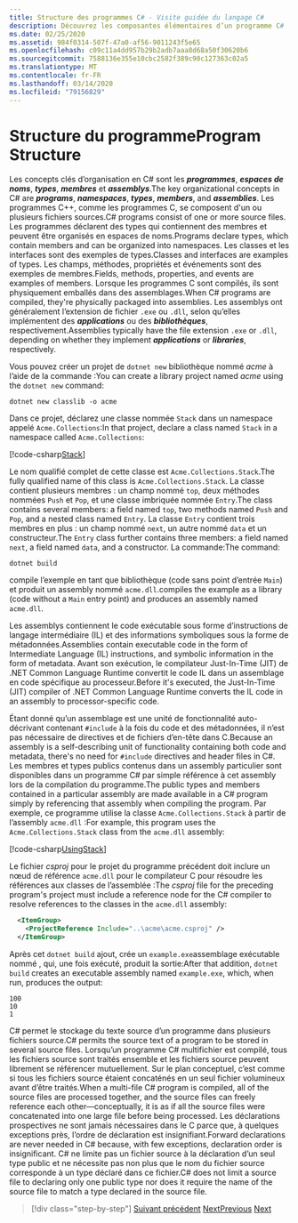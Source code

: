 ```yaml
---
title: Structure des programmes C# - Visite guidée du langage C#
description: Découvrez les composantes élémentaires d’un programme C#
ms.date: 02/25/2020
ms.assetid: 984f0314-507f-47a0-af56-9011243f5e65
ms.openlocfilehash: c09c11a4dd957b29b2adb7aaa8d68a50f30620b6
ms.sourcegitcommit: 7588136e355e10cbc2582f389c90c127363c02a5
ms.translationtype: MT
ms.contentlocale: fr-FR
ms.lasthandoff: 03/14/2020
ms.locfileid: "79156829"
---
```

# <a name="program-structure"></a><span data-ttu-id="c8051-103">Structure du programme</span><span class="sxs-lookup"><span data-stu-id="c8051-103">Program Structure</span></span>

<span data-ttu-id="c8051-104">Les concepts clés d’organisation en C# sont les ***programmes***, ***espaces de noms***, ***types***, ***membres*** et ***assemblys***.</span><span class="sxs-lookup"><span data-stu-id="c8051-104">The key organizational concepts in C# are ***programs***, ***namespaces***, ***types***, ***members***, and ***assemblies***.</span></span> <span data-ttu-id="c8051-105">Les programmes C++, comme les programmes C, se composent d'un ou plusieurs fichiers sources.</span><span class="sxs-lookup"><span data-stu-id="c8051-105">C# programs consist of one or more source files.</span></span> <span data-ttu-id="c8051-106">Les programmes déclarent des types qui contiennent des membres et peuvent être organisés en espaces de noms.</span><span class="sxs-lookup"><span data-stu-id="c8051-106">Programs declare types, which contain members and can be organized into namespaces.</span></span> <span data-ttu-id="c8051-107">Les classes et les interfaces sont des exemples de types.</span><span class="sxs-lookup"><span data-stu-id="c8051-107">Classes and interfaces are examples of types.</span></span> <span data-ttu-id="c8051-108">Les champs, méthodes, propriétés et événements sont des exemples de membres.</span><span class="sxs-lookup"><span data-stu-id="c8051-108">Fields, methods, properties, and events are examples of members.</span></span> <span data-ttu-id="c8051-109">Lorsque les programmes C sont compilés, ils sont physiquement emballés dans des assemblages.</span><span class="sxs-lookup"><span data-stu-id="c8051-109">When C# programs are compiled, they're physically packaged into assemblies.</span></span> <span data-ttu-id="c8051-110">Les assemblys ont généralement l’extension de fichier `.exe` ou `.dll`, selon qu’elles implémentent des ***applications*** ou des ***bibliothèques***, respectivement.</span><span class="sxs-lookup"><span data-stu-id="c8051-110">Assemblies typically have the file extension `.exe` or `.dll`, depending on whether they implement ***applications*** or ***libraries***, respectively.</span></span>

<span data-ttu-id="c8051-111">Vous pouvez créer un projet de `dotnet new` bibliothèque nommé *acme* à l’aide de la commande :</span><span class="sxs-lookup"><span data-stu-id="c8051-111">You can create a library project named *acme* using the `dotnet new` command:</span></span>

```console
dotnet new classlib -o acme
```

<span data-ttu-id="c8051-112">Dans ce projet, déclarez une classe nommée `Stack` dans un namespace appelé `Acme.Collections`:</span><span class="sxs-lookup"><span data-stu-id="c8051-112">In that project, declare a class named `Stack` in a namespace called `Acme.Collections`:</span></span>

[!code-csharp[Stack](../../../samples/snippets/csharp/tour/program-structure/program.cs#L1-L34)]

<span data-ttu-id="c8051-113">Le nom qualifié complet de cette classe est `Acme.Collections.Stack`.</span><span class="sxs-lookup"><span data-stu-id="c8051-113">The fully qualified name of this class is `Acme.Collections.Stack`.</span></span> <span data-ttu-id="c8051-114">La classe contient plusieurs membres : un champ nommé `top`, deux méthodes nommées `Push` et `Pop`, et une classe imbriquée nommée `Entry`.</span><span class="sxs-lookup"><span data-stu-id="c8051-114">The class contains several members: a field named `top`, two methods named `Push` and `Pop`, and a nested class named `Entry`.</span></span> <span data-ttu-id="c8051-115">La classe `Entry` contient trois membres en plus : un champ nommé `next`, un autre nommé `data` et un constructeur.</span><span class="sxs-lookup"><span data-stu-id="c8051-115">The `Entry` class further contains three members: a field named `next`, a field named `data`, and a constructor.</span></span> <span data-ttu-id="c8051-116">La commande:</span><span class="sxs-lookup"><span data-stu-id="c8051-116">The command:</span></span>

```console
dotnet build
```

<span data-ttu-id="c8051-117">compile l’exemple en tant que bibliothèque (code sans point d’entrée `Main`) et produit un assembly nommé `acme.dll`.</span><span class="sxs-lookup"><span data-stu-id="c8051-117">compiles the example as a library (code without a `Main` entry point) and produces an assembly named `acme.dll`.</span></span>

<span data-ttu-id="c8051-118">Les assemblys contiennent le code exécutable sous forme d’instructions de langage intermédiaire (IL) et des informations symboliques sous la forme de métadonnées.</span><span class="sxs-lookup"><span data-stu-id="c8051-118">Assemblies contain executable code in the form of Intermediate Language (IL) instructions, and symbolic information in the form of metadata.</span></span> <span data-ttu-id="c8051-119">Avant son exécution, le compilateur Just-In-Time (JIT) de .NET Common Language Runtime convertit le code IL dans un assemblage en code spécifique au processeur.</span><span class="sxs-lookup"><span data-stu-id="c8051-119">Before it's executed, the Just-In-Time (JIT) compiler of .NET Common Language Runtime converts the IL code in an assembly to processor-specific code.</span></span>

<span data-ttu-id="c8051-120">Étant donné qu’un assemblage est une unité de fonctionnalité auto-décrivant contenant `#include` à la fois du code et des métadonnées, il n’est pas nécessaire de directives et de fichiers d’en-tête dans C.</span><span class="sxs-lookup"><span data-stu-id="c8051-120">Because an assembly is a self-describing unit of functionality containing both code and metadata, there's no need for `#include` directives and header files in C#.</span></span> <span data-ttu-id="c8051-121">Les membres et types publics contenus dans un assembly particulier sont disponibles dans un programme C# par simple référence à cet assembly lors de la compilation du programme.</span><span class="sxs-lookup"><span data-stu-id="c8051-121">The public types and members contained in a particular assembly are made available in a C# program simply by referencing that assembly when compiling the program.</span></span> <span data-ttu-id="c8051-122">Par exemple, ce programme utilise la classe `Acme.Collections.Stack` à partir de l’assembly `acme.dll` :</span><span class="sxs-lookup"><span data-stu-id="c8051-122">For example, this program uses the `Acme.Collections.Stack` class from the `acme.dll` assembly:</span></span>

[!code-csharp[UsingStack](../../../samples/snippets/csharp/tour/program-structure/Program.cs#L38-L52)]

<span data-ttu-id="c8051-123">Le fichier *csproj* pour le projet du programme précédent doit inclure un nœud de référence `acme.dll` pour le compilateur C pour résoudre les références aux classes de l’assemblée :</span><span class="sxs-lookup"><span data-stu-id="c8051-123">The *csproj* file for the preceding program's project must include a reference node for the C# compiler to resolve references to the classes in the `acme.dll` assembly:</span></span>

```xml
  <ItemGroup>
    <ProjectReference Include="..\acme\acme.csproj" />
  </ItemGroup>
```

<span data-ttu-id="c8051-124">Après cet `dotnet build` ajout, crée un `example.exe`assemblage exécutable nommé , qui, une fois exécuté, produit la sortie:</span><span class="sxs-lookup"><span data-stu-id="c8051-124">After that addition, `dotnet build` creates an executable assembly named `example.exe`, which, when run, produces the output:</span></span>

```console
100
10
1
```

<span data-ttu-id="c8051-125">C# permet le stockage du texte source d’un programme dans plusieurs fichiers source.</span><span class="sxs-lookup"><span data-stu-id="c8051-125">C# permits the source text of a program to be stored in several source files.</span></span> <span data-ttu-id="c8051-126">Lorsqu’un programme C# multifichier est compilé, tous les fichiers source sont traités ensemble et les fichiers source peuvent librement se référencer mutuellement. Sur le plan conceptuel, c’est comme si tous les fichiers source étaient concaténés en un seul fichier volumineux avant d’être traités.</span><span class="sxs-lookup"><span data-stu-id="c8051-126">When a multi-file C# program is compiled, all of the source files are processed together, and the source files can freely reference each other—conceptually, it is as if all the source files were concatenated into one large file before being processed.</span></span> <span data-ttu-id="c8051-127">Les déclarations prospectives ne sont jamais nécessaires dans le C parce que, à quelques exceptions près, l’ordre de déclaration est insignifiant.</span><span class="sxs-lookup"><span data-stu-id="c8051-127">Forward declarations are never needed in C# because, with few exceptions, declaration order is insignificant.</span></span> <span data-ttu-id="c8051-128">C# ne limite pas un fichier source à la déclaration d’un seul type public et ne nécessite pas non plus que le nom du fichier source corresponde à un type déclaré dans ce fichier.</span><span class="sxs-lookup"><span data-stu-id="c8051-128">C# does not limit a source file to declaring only one public type nor does it require the name of the source file to match a type declared in the source file.</span></span>

>[!div class="step-by-step"]
><span data-ttu-id="c8051-129">[Suivant précédent](index.md)
>[Next](types-and-variables.md)</span><span class="sxs-lookup"><span data-stu-id="c8051-129">[Previous](index.md)
[Next](types-and-variables.md)</span></span>
